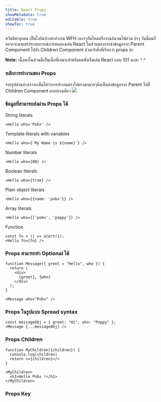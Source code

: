 ```yaml
---
title: React Props
showMetadata: true
editable: true
showToc: true
---
```


สวัสดีฮะทุกคน เป็นไงกันบ้างฮะทำงาน WFH เหงาๆกันไหมหรืองานล้นจนไฟท่วม ฮ่าๆ วันนี้ผมก็อยากจะมาแชร์ประสบการณ์การทดลองเล่น React ในส่วนของการส่งข้อมูลจาก Parent Component ไปยัง Children Component
ด้วยเจ้าสิ่งที่เรียกว่า props ฮะ

**Note:** เนื้อหาในส่วนนี้เป็นเนื้อที่เหมาะสำหรับคนพึ่งเริ่มเล่น React แบบ 101 นะฮะ ^ ^

### หลักการทำงานของ Props
จากรูปด่านล่างเราจะเห็นได้ว่าการทำงานตรงไปตรงมามากๆคือเป็นส่งข้อมูลจาก Parent ไปที่ Children Component แบบทางเดียว
![](https://www.techdiagonal.com/wp-content/uploads/2019/09/react-props-blog-image-design.jpg)

### ข้อมูลที่สามารถส่งผ่าน Props ได้
String literals
```
<Hello who='Pobx' />
```
Template literals with variables
```
<Hello who={`My Name is ${name}`} />
```
Number literals
```
<Hello who={88} />
```
Boolean literals
```
<Hello who={true} />
```
Plain object literals
```
<Hello who={{name: 'pobx'}} />
```
Array literals
```
<Hello who={['pobx', 'poppy']} />
```
Function
```
const fn = () => alert(1);
<Hello fn={fn} />
```

### Props สามารถทำ Optional ได้
```
function Message({ greet = "Hello", who }) {
  return (
    <div>
      {greet}, {who}
    </div>
  );
}

<Message who="Pobx" />
```

### Props ในรูปแบบ Spread syntax
```
const messageObj = { greet: "Hi", who: "Poppy" };
<Message {...messageObj} />
```

### Props Children
```
function MyChildren({children}) {
  console.log(children)
  return <>{children}</>
}

<MyChildren>
  <h1>Hello Pobx !</h1>
</MyChildren>
```

### Props Key
```
```